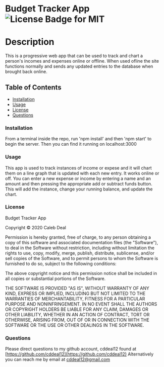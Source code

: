 # Budget Tracker App ![License Badge for MIT](https://img.shields.io/badge/License-MIT-green)

# Description
This is a progressive web app that can be used to track and chart a person's incomes and expenses online or offline. When used ofline the site functions normally and sends any updated entries to the database when brought back online.
            
## Table of Contents
* [Installation](#installation)
* [Usage](#usage)
* [License](#license)
* [Questions](#questions)

<a name="installation"><a>
### Installation
From a terminal inside the repo, run 'npm install' and then 'npm start' to begin the server. Then you can find it running on localhost:3000

<a name="usage"><a>
### Usage
This app is used to track instances of income or expese and it will chart them on a line graph that is updated with each new entry. It works online or off. You can enter a new expense or income by entering a name and an amount and then pressing the appropriate add or subtract funds button. This will add the instance, change your running balance, and update the chart.

<a name="license"><a>
### License
Budget Tracker App

Copyright © 2020 Caleb Deal
        
Permission is hereby granted, free of charge, to any person obtaining a copy of this software and associated documentation files (the "Software"), to deal in the Software without restriction, including without limitation the rights to use, copy, modify, merge, publish, distribute, sublicense, and/or sell copies of the Software, and to permit persons to whom the Software is furnished to do so, subject to the following conditions:
        
The above copyright notice and this permission notice shall be included in all copies or substantial portions of the Software.
        
THE SOFTWARE IS PROVIDED "AS IS", WITHOUT WARRANTY OF ANY KIND, EXPRESS OR IMPLIED, INCLUDING BUT NOT LIMITED TO THE WARRANTIES OF MERCHANTABILITY, FITNESS FOR A PARTICULAR PURPOSE AND NONINFRINGEMENT. IN NO EVENT SHALL THE AUTHORS OR COPYRIGHT HOLDERS BE LIABLE FOR ANY CLAIM, DAMAGES OR OTHER LIABILITY, WHETHER IN AN ACTION OF CONTRACT, TORT OR OTHERWISE, ARISING FROM, OUT OF OR IN CONNECTION WITH THE SOFTWARE OR THE USE OR OTHER DEALINGS IN THE SOFTWARE.

<a name="questions"><a>
### Questions
Please direct questions to my github account, cddeal12 found at [https://github.com/cddeal12](https://github.com/cddeal12)
Alternatively you can reach me by email at cddeal12@gmail.com

